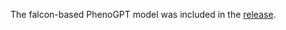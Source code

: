 The falcon-based PhenoGPT model was included in the [release](https://github.com/WGLab/PhenoGPT/releases/tag/falcon_v1.0).
